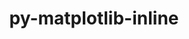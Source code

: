 ---
title: "py-matplotlib-inline"
layout: cache
categories: [package, develop]
meta: {"compilers": ["gcc@=11.1.0", "gcc@=11.4.0", "gcc@=9.4.0", "oneapi@=2024.2.1"], "num_specs": 103, "num_specs_by_stack": {"data-vis-sdk": 9, "e4s": 25, "e4s-neoverse-v2": 16, "e4s-neoverse_v1": 9, "e4s-oneapi": 32, "e4s-power": 4, "root": 103}, "oss": ["ubuntu20.04", "ubuntu22.04"], "platforms": ["linux"], "stacks": ["data-vis-sdk", "e4s", "e4s-neoverse-v2", "e4s-neoverse_v1", "e4s-oneapi", "e4s-power", "root"], "targets": ["neoverse_v1", "neoverse_v2", "ppc64le", "x86_64_v3"], "versions": ["0.1.6"]}
spec_details: [{"compiler": "oneapi@=2024.2.1", "hash": "2qtzf374pellszx64jk77zd3pkd6c4l2", "os": "ubuntu22.04", "platform": "linux", "size": "-", "stacks": ["e4s-oneapi", "root"], "target": "x86_64_v3", "variants": ["build_system=python_pip"], "versions": ["0.1.6"]}, {"compiler": "oneapi@=2024.2.1", "hash": "2yx4dxeneimpvqh7dsjpdcglxeygp7dn", "os": "ubuntu22.04", "platform": "linux", "size": "-", "stacks": ["e4s-oneapi", "root"], "target": "x86_64_v3", "variants": ["build_system=python_pip"], "versions": ["0.1.6"]}, {"compiler": "gcc@=11.4.0", "hash": "3q32l3bdyvoyssess7qacxdv2tcjfd2t", "os": "ubuntu22.04", "platform": "linux", "size": "-", "stacks": ["e4s", "root"], "target": "x86_64_v3", "variants": ["build_system=python_pip"], "versions": ["0.1.6"]}, {"compiler": "oneapi@=2024.2.1", "hash": "3uyjd2c37soaa4cems3v2zhyyiz3ez3x", "os": "ubuntu22.04", "platform": "linux", "size": "-", "stacks": ["e4s-oneapi", "root"], "target": "x86_64_v3", "variants": ["build_system=python_pip"], "versions": ["0.1.6"]}, {"compiler": "gcc@=11.4.0", "hash": "4747hivhqubsi4wbdnymomlezcceetmd", "os": "ubuntu22.04", "platform": "linux", "size": "-", "stacks": ["e4s", "root"], "target": "x86_64_v3", "variants": ["build_system=python_pip"], "versions": ["0.1.6"]}, {"compiler": "gcc@=11.4.0", "hash": "4dobzfpzrv5lqypwfcpngb7hf3prvzxd", "os": "ubuntu22.04", "platform": "linux", "size": "-", "stacks": ["e4s-neoverse-v2", "root"], "target": "neoverse_v2", "variants": ["build_system=python_pip"], "versions": ["0.1.6"]}, {"compiler": "gcc@=11.4.0", "hash": "5v2tznsrs4cgdsit4cggtkrwroezma4y", "os": "ubuntu22.04", "platform": "linux", "size": "-", "stacks": ["e4s-neoverse-v2", "root"], "target": "neoverse_v2", "variants": ["build_system=python_pip"], "versions": ["0.1.6"]}, {"compiler": "gcc@=11.4.0", "hash": "5vtcdkrul7lzmfcmtmjxj6oia6joubmd", "os": "ubuntu22.04", "platform": "linux", "size": "-", "stacks": ["e4s", "root"], "target": "x86_64_v3", "variants": ["build_system=python_pip"], "versions": ["0.1.6"]}, {"compiler": "gcc@=11.4.0", "hash": "65v6fqcmfogs4teg2v755rmgnbxd6uig", "os": "ubuntu22.04", "platform": "linux", "size": "-", "stacks": ["e4s-neoverse-v2", "root"], "target": "neoverse_v2", "variants": ["build_system=python_pip"], "versions": ["0.1.6"]}, {"compiler": "oneapi@=2024.2.1", "hash": "6c4p2mbrwgx7j2pxufb6yh4up7smmui6", "os": "ubuntu22.04", "platform": "linux", "size": "-", "stacks": ["root"], "target": "x86_64_v3", "variants": ["build_system=python_pip"], "versions": ["0.1.6"]}, {"compiler": "oneapi@=2024.2.1", "hash": "6dxrdffbcdl273eebn5qyxult2bxaboj", "os": "ubuntu22.04", "platform": "linux", "size": "-", "stacks": ["e4s-oneapi", "root"], "target": "x86_64_v3", "variants": ["build_system=python_pip"], "versions": ["0.1.6"]}, {"compiler": "gcc@=11.4.0", "hash": "6mh2owqahsviuq22ykv7shmdiafqfaqr", "os": "ubuntu22.04", "platform": "linux", "size": "-", "stacks": ["e4s", "root"], "target": "x86_64_v3", "variants": ["build_system=python_pip"], "versions": ["0.1.6"]}, {"compiler": "oneapi@=2024.2.1", "hash": "6ouffoji53omfwzgpl3s6zjzxo43ajng", "os": "ubuntu22.04", "platform": "linux", "size": "-", "stacks": ["e4s-oneapi", "root"], "target": "x86_64_v3", "variants": ["build_system=python_pip"], "versions": ["0.1.6"]}, {"compiler": "gcc@=11.4.0", "hash": "6ro5v6nlszp7hr2zflznmmfutlzoxi2s", "os": "ubuntu22.04", "platform": "linux", "size": "-", "stacks": ["e4s", "root"], "target": "x86_64_v3", "variants": ["build_system=python_pip"], "versions": ["0.1.6"]}, {"compiler": "gcc@=11.4.0", "hash": "77itkcp4mg5fk3pnsymytotkrf6wz2ky", "os": "ubuntu22.04", "platform": "linux", "size": "-", "stacks": ["e4s", "root"], "target": "x86_64_v3", "variants": ["build_system=python_pip"], "versions": ["0.1.6"]}, {"compiler": "gcc@=11.4.0", "hash": "77qy6asr344zvzypyfeo4gztckreezxy", "os": "ubuntu22.04", "platform": "linux", "size": "-", "stacks": ["e4s-neoverse-v2", "root"], "target": "neoverse_v2", "variants": ["build_system=python_pip"], "versions": ["0.1.6"]}, {"compiler": "oneapi@=2024.2.1", "hash": "7gb2pbuadhidcnckyj6i2wtr4h5xslsp", "os": "ubuntu22.04", "platform": "linux", "size": "-", "stacks": ["e4s-oneapi", "root"], "target": "x86_64_v3", "variants": ["build_system=python_pip"], "versions": ["0.1.6"]}, {"compiler": "gcc@=11.4.0", "hash": "7o4vo64fmzzwbs2oak5fdumlf54w247t", "os": "ubuntu22.04", "platform": "linux", "size": "-", "stacks": ["e4s-neoverse-v2", "root"], "target": "neoverse_v2", "variants": ["build_system=python_pip"], "versions": ["0.1.6"]}, {"compiler": "gcc@=11.4.0", "hash": "7qf56d3jfwlljuezd5tdumnbahtaq546", "os": "ubuntu22.04", "platform": "linux", "size": "-", "stacks": ["e4s-neoverse_v1", "root"], "target": "neoverse_v1", "variants": ["build_system=python_pip"], "versions": ["0.1.6"]}, {"compiler": "gcc@=11.4.0", "hash": "7rmm5l3tza6we3qx5e6uwhjoodikufer", "os": "ubuntu22.04", "platform": "linux", "size": "-", "stacks": ["e4s", "root"], "target": "x86_64_v3", "variants": ["build_system=python_pip"], "versions": ["0.1.6"]}, {"compiler": "gcc@=11.4.0", "hash": "7xzpr4yndd42eesnwpsekgq4dqogwqws", "os": "ubuntu22.04", "platform": "linux", "size": "-", "stacks": ["e4s", "root"], "target": "x86_64_v3", "variants": ["build_system=python_pip"], "versions": ["0.1.6"]}, {"compiler": "gcc@=9.4.0", "hash": "7zsh5rfnrgvym6ihkppuasjl4ba2slbd", "os": "ubuntu20.04", "platform": "linux", "size": "-", "stacks": ["e4s-power", "root"], "target": "ppc64le", "variants": ["build_system=python_pip"], "versions": ["0.1.6"]}, {"compiler": "gcc@=11.4.0", "hash": "a72madrn24ar76out36kjyqp5rqzc7vm", "os": "ubuntu22.04", "platform": "linux", "size": "-", "stacks": ["e4s", "root"], "target": "x86_64_v3", "variants": ["build_system=python_pip"], "versions": ["0.1.6"]}, {"compiler": "gcc@=11.4.0", "hash": "adyhlrxe2pmacqj5ip47id36hdt6zzb4", "os": "ubuntu22.04", "platform": "linux", "size": "-", "stacks": ["e4s-neoverse_v1", "root"], "target": "neoverse_v1", "variants": ["build_system=python_pip"], "versions": ["0.1.6"]}, {"compiler": "oneapi@=2024.2.1", "hash": "ah7sr6hrxjmqf2irvqxpx4tpm5eoahrd", "os": "ubuntu22.04", "platform": "linux", "size": "-", "stacks": ["e4s-oneapi", "root"], "target": "x86_64_v3", "variants": ["build_system=python_pip"], "versions": ["0.1.6"]}, {"compiler": "oneapi@=2024.2.1", "hash": "au53sk5erawy5zz5nup44e2apj3xjvx4", "os": "ubuntu22.04", "platform": "linux", "size": "-", "stacks": ["e4s-oneapi", "root"], "target": "x86_64_v3", "variants": ["build_system=python_pip"], "versions": ["0.1.6"]}, {"compiler": "gcc@=11.1.0", "hash": "auzwessco6bfly3gfwnjnywwfyj3xqep", "os": "ubuntu20.04", "platform": "linux", "size": "-", "stacks": ["data-vis-sdk", "root"], "target": "x86_64_v3", "variants": ["build_system=python_pip"], "versions": ["0.1.6"]}, {"compiler": "gcc@=11.4.0", "hash": "axpsq3r677oo3fl6lrbnxst2kem2mp4j", "os": "ubuntu22.04", "platform": "linux", "size": "-", "stacks": ["root"], "target": "neoverse_v2", "variants": ["build_system=python_pip"], "versions": ["0.1.6"]}, {"compiler": "gcc@=11.4.0", "hash": "bg2wzrqokqafuqwi2urn2tsfwhhy53ef", "os": "ubuntu22.04", "platform": "linux", "size": "-", "stacks": ["e4s-neoverse-v2", "root"], "target": "neoverse_v2", "variants": ["build_system=python_pip"], "versions": ["0.1.6"]}, {"compiler": "gcc@=11.4.0", "hash": "bhacmvay4exp5nzrkbrqoqcwhtptemtn", "os": "ubuntu22.04", "platform": "linux", "size": "-", "stacks": ["e4s-neoverse-v2", "root"], "target": "neoverse_v2", "variants": ["build_system=python_pip"], "versions": ["0.1.6"]}, {"compiler": "gcc@=9.4.0", "hash": "bvv7dx2jrxajpni6elrtxuktzisdec23", "os": "ubuntu20.04", "platform": "linux", "size": "-", "stacks": ["e4s-power", "root"], "target": "ppc64le", "variants": ["build_system=python_pip"], "versions": ["0.1.6"]}, {"compiler": "gcc@=11.1.0", "hash": "bwglim42hkrgy4jddevpuykhvbieptsl", "os": "ubuntu20.04", "platform": "linux", "size": "-", "stacks": ["data-vis-sdk", "root"], "target": "x86_64_v3", "variants": ["build_system=python_pip"], "versions": ["0.1.6"]}, {"compiler": "gcc@=11.4.0", "hash": "by3mgfp3drg2gbsboudzgyt3verduwuq", "os": "ubuntu22.04", "platform": "linux", "size": "-", "stacks": ["e4s-neoverse_v1", "root"], "target": "neoverse_v1", "variants": ["build_system=python_pip"], "versions": ["0.1.6"]}, {"compiler": "oneapi@=2024.2.1", "hash": "c2yhcxzsso3v72qzqwv62ojapzrvowcr", "os": "ubuntu22.04", "platform": "linux", "size": "-", "stacks": ["e4s-oneapi", "root"], "target": "x86_64_v3", "variants": ["build_system=python_pip"], "versions": ["0.1.6"]}, {"compiler": "oneapi@=2024.2.1", "hash": "colbecb4egreogwbaujn7to5diphjt2w", "os": "ubuntu22.04", "platform": "linux", "size": "-", "stacks": ["e4s-oneapi", "root"], "target": "x86_64_v3", "variants": ["build_system=python_pip"], "versions": ["0.1.6"]}, {"compiler": "oneapi@=2024.2.1", "hash": "d4k5cr5wyioqaz4v7iuzruy7bpza74s7", "os": "ubuntu22.04", "platform": "linux", "size": "-", "stacks": ["e4s-oneapi", "root"], "target": "x86_64_v3", "variants": ["build_system=python_pip"], "versions": ["0.1.6"]}, {"compiler": "oneapi@=2024.2.1", "hash": "dij4vz4lo4kcp6vffuiaygpmmnktddsg", "os": "ubuntu22.04", "platform": "linux", "size": "-", "stacks": ["root"], "target": "x86_64_v3", "variants": ["build_system=python_pip"], "versions": ["0.1.6"]}, {"compiler": "gcc@=11.4.0", "hash": "dxhds5grvkfxolxpoj6uap7vyn37p6xm", "os": "ubuntu22.04", "platform": "linux", "size": "-", "stacks": ["e4s", "root"], "target": "x86_64_v3", "variants": ["build_system=python_pip"], "versions": ["0.1.6"]}, {"compiler": "gcc@=11.1.0", "hash": "dxpgiz262vpqxmyvpklmykrhj7pxvfg2", "os": "ubuntu20.04", "platform": "linux", "size": "-", "stacks": ["data-vis-sdk", "root"], "target": "x86_64_v3", "variants": ["build_system=python_pip"], "versions": ["0.1.6"]}, {"compiler": "gcc@=11.1.0", "hash": "ef4lt3udfmtp2ad34cpq6p7oxwotgf5w", "os": "ubuntu20.04", "platform": "linux", "size": "-", "stacks": ["data-vis-sdk", "root"], "target": "x86_64_v3", "variants": ["build_system=python_pip"], "versions": ["0.1.6"]}, {"compiler": "gcc@=11.4.0", "hash": "ehlsiehmyfzf6vg5asqgxs4azgzu3mbw", "os": "ubuntu22.04", "platform": "linux", "size": "-", "stacks": ["e4s-neoverse-v2", "root"], "target": "neoverse_v2", "variants": ["build_system=python_pip"], "versions": ["0.1.6"]}, {"compiler": "gcc@=11.4.0", "hash": "ei6mye7m2z7aqamz4qsug7b5eyadzfvm", "os": "ubuntu22.04", "platform": "linux", "size": "-", "stacks": ["e4s", "root"], "target": "x86_64_v3", "variants": ["build_system=python_pip"], "versions": ["0.1.6"]}, {"compiler": "gcc@=11.4.0", "hash": "el3gizfmkdlygo6k7rw43p5yppr4rozp", "os": "ubuntu22.04", "platform": "linux", "size": "-", "stacks": ["e4s", "root"], "target": "x86_64_v3", "variants": ["build_system=python_pip"], "versions": ["0.1.6"]}, {"compiler": "oneapi@=2024.2.1", "hash": "eo2dlswxbmtsrbbo7mrzsg4texyf5774", "os": "ubuntu22.04", "platform": "linux", "size": "-", "stacks": ["root"], "target": "x86_64_v3", "variants": ["build_system=python_pip"], "versions": ["0.1.6"]}, {"compiler": "gcc@=11.4.0", "hash": "fb2dqp4fph33kpfcozaq4o4uwld7qpvw", "os": "ubuntu22.04", "platform": "linux", "size": "-", "stacks": ["e4s-neoverse-v2", "root"], "target": "neoverse_v2", "variants": ["build_system=python_pip"], "versions": ["0.1.6"]}, {"compiler": "gcc@=11.4.0", "hash": "ffn73y7jk2dgkxxgj4n6jxbuihfngupe", "os": "ubuntu22.04", "platform": "linux", "size": "-", "stacks": ["e4s-neoverse_v1", "root"], "target": "neoverse_v1", "variants": ["build_system=python_pip"], "versions": ["0.1.6"]}, {"compiler": "gcc@=11.4.0", "hash": "fjzuuovt7xem2ezjnwasgbverctkjxaj", "os": "ubuntu22.04", "platform": "linux", "size": "-", "stacks": ["e4s-neoverse-v2", "root"], "target": "neoverse_v2", "variants": ["build_system=python_pip"], "versions": ["0.1.6"]}, {"compiler": "gcc@=11.4.0", "hash": "g2ncltnx6r5mpko63uhnm6m3e2mjzx7g", "os": "ubuntu22.04", "platform": "linux", "size": "-", "stacks": ["e4s-neoverse_v1", "root"], "target": "neoverse_v1", "variants": ["build_system=python_pip"], "versions": ["0.1.6"]}, {"compiler": "oneapi@=2024.2.1", "hash": "gooyuk5azdw3rryguimghhifspvxpb6p", "os": "ubuntu22.04", "platform": "linux", "size": "-", "stacks": ["e4s-oneapi", "root"], "target": "x86_64_v3", "variants": ["build_system=python_pip"], "versions": ["0.1.6"]}, {"compiler": "gcc@=11.4.0", "hash": "gwujr666hc3q7c5vr4pitijtlzadlnqy", "os": "ubuntu22.04", "platform": "linux", "size": "-", "stacks": ["e4s", "root"], "target": "x86_64_v3", "variants": ["build_system=python_pip"], "versions": ["0.1.6"]}, {"compiler": "gcc@=11.4.0", "hash": "gxisyg4gdrqbmeukb47puunhonbleruk", "os": "ubuntu22.04", "platform": "linux", "size": "-", "stacks": ["e4s-neoverse-v2", "root"], "target": "neoverse_v2", "variants": ["build_system=python_pip"], "versions": ["0.1.6"]}, {"compiler": "oneapi@=2024.2.1", "hash": "gxlv4kz6ogopio6kgxcfvvqvfqtyv74a", "os": "ubuntu22.04", "platform": "linux", "size": "-", "stacks": ["e4s-oneapi", "root"], "target": "x86_64_v3", "variants": ["build_system=python_pip"], "versions": ["0.1.6"]}, {"compiler": "oneapi@=2024.2.1", "hash": "h6mor2w5ji7szyfnc5qloskhyb63f5tx", "os": "ubuntu22.04", "platform": "linux", "size": "-", "stacks": ["e4s-oneapi", "root"], "target": "x86_64_v3", "variants": ["build_system=python_pip"], "versions": ["0.1.6"]}, {"compiler": "gcc@=11.1.0", "hash": "h7gizguznyspnjvs3qo2bxnjcb4p3y3g", "os": "ubuntu20.04", "platform": "linux", "size": "-", "stacks": ["data-vis-sdk", "root"], "target": "x86_64_v3", "variants": ["build_system=python_pip"], "versions": ["0.1.6"]}, {"compiler": "gcc@=11.4.0", "hash": "hia2ylxpazidav5z4zsrvv6u2t7wtlsc", "os": "ubuntu22.04", "platform": "linux", "size": "-", "stacks": ["e4s-neoverse_v1", "root"], "target": "neoverse_v1", "variants": ["build_system=python_pip"], "versions": ["0.1.6"]}, {"compiler": "gcc@=11.1.0", "hash": "hkvntzlnkh6ngxgcnxdwjlumukziyarj", "os": "ubuntu20.04", "platform": "linux", "size": "-", "stacks": ["data-vis-sdk", "root"], "target": "x86_64_v3", "variants": ["build_system=python_pip"], "versions": ["0.1.6"]}, {"compiler": "oneapi@=2024.2.1", "hash": "hylqdfano7ehi62ll57lcsechn5zximj", "os": "ubuntu22.04", "platform": "linux", "size": "-", "stacks": ["e4s-oneapi", "root"], "target": "x86_64_v3", "variants": ["build_system=python_pip"], "versions": ["0.1.6"]}, {"compiler": "gcc@=11.4.0", "hash": "ibrkdq2fjq2zssameo6xdiusw5erfc4l", "os": "ubuntu22.04", "platform": "linux", "size": "-", "stacks": ["e4s-neoverse-v2", "root"], "target": "neoverse_v2", "variants": ["build_system=python_pip"], "versions": ["0.1.6"]}, {"compiler": "gcc@=11.4.0", "hash": "iprjzjij4p7psm5w7knkeq3pgov4rn64", "os": "ubuntu22.04", "platform": "linux", "size": "-", "stacks": ["e4s", "root"], "target": "x86_64_v3", "variants": ["build_system=python_pip"], "versions": ["0.1.6"]}, {"compiler": "gcc@=11.1.0", "hash": "isahemc2rkzcue4ux2mydu7uly2jiaip", "os": "ubuntu20.04", "platform": "linux", "size": "-", "stacks": ["data-vis-sdk", "root"], "target": "x86_64_v3", "variants": ["build_system=python_pip"], "versions": ["0.1.6"]}, {"compiler": "gcc@=11.4.0", "hash": "j5enad34zoinmix3ab3vxvprd56a4php", "os": "ubuntu22.04", "platform": "linux", "size": "-", "stacks": ["e4s-neoverse-v2", "root"], "target": "neoverse_v2", "variants": ["build_system=python_pip"], "versions": ["0.1.6"]}, {"compiler": "gcc@=11.4.0", "hash": "jawt67vuwgq355adfgpk6f4ksf6k3grd", "os": "ubuntu22.04", "platform": "linux", "size": "-", "stacks": ["root"], "target": "neoverse_v2", "variants": ["build_system=python_pip"], "versions": ["0.1.6"]}, {"compiler": "oneapi@=2024.2.1", "hash": "jf7xcpc7gbpnwb5xhojeyhar545onexx", "os": "ubuntu22.04", "platform": "linux", "size": "-", "stacks": ["e4s-oneapi", "root"], "target": "x86_64_v3", "variants": ["build_system=python_pip"], "versions": ["0.1.6"]}, {"compiler": "oneapi@=2024.2.1", "hash": "jkzji62zxb3fvcnqg4i6hxvvenpoccjd", "os": "ubuntu22.04", "platform": "linux", "size": "-", "stacks": ["e4s-oneapi", "root"], "target": "x86_64_v3", "variants": ["build_system=python_pip"], "versions": ["0.1.6"]}, {"compiler": "oneapi@=2024.2.1", "hash": "jlirfi7nxhrocbw6uugbekxunwmieiba", "os": "ubuntu22.04", "platform": "linux", "size": "-", "stacks": ["e4s-oneapi", "root"], "target": "x86_64_v3", "variants": ["build_system=python_pip"], "versions": ["0.1.6"]}, {"compiler": "gcc@=11.1.0", "hash": "jrp5t5puerjmhs3xg3m4dept2vf2zpa3", "os": "ubuntu20.04", "platform": "linux", "size": "-", "stacks": ["data-vis-sdk", "root"], "target": "x86_64_v3", "variants": ["build_system=python_pip"], "versions": ["0.1.6"]}, {"compiler": "gcc@=11.4.0", "hash": "juuiky7o7yrs77qn6r4lya4gudca4atw", "os": "ubuntu22.04", "platform": "linux", "size": "-", "stacks": ["e4s", "root"], "target": "x86_64_v3", "variants": ["build_system=python_pip"], "versions": ["0.1.6"]}, {"compiler": "gcc@=11.1.0", "hash": "kcqyezfbhxoeoh7kezz5i4qz5sgdugwa", "os": "ubuntu20.04", "platform": "linux", "size": "-", "stacks": ["data-vis-sdk", "root"], "target": "x86_64_v3", "variants": ["build_system=python_pip"], "versions": ["0.1.6"]}, {"compiler": "oneapi@=2024.2.1", "hash": "l6ej3yxc4z5nrpmqvir73y6fqrfsva6j", "os": "ubuntu22.04", "platform": "linux", "size": "-", "stacks": ["e4s-oneapi", "root"], "target": "x86_64_v3", "variants": ["build_system=python_pip"], "versions": ["0.1.6"]}, {"compiler": "oneapi@=2024.2.1", "hash": "m6q2vxeaqv7qvc6wvjs7aru4yoz7fufe", "os": "ubuntu22.04", "platform": "linux", "size": "-", "stacks": ["e4s-oneapi", "root"], "target": "x86_64_v3", "variants": ["build_system=python_pip"], "versions": ["0.1.6"]}, {"compiler": "gcc@=11.4.0", "hash": "mq3lao4xscspxx5ypzvmtj72dts7klba", "os": "ubuntu22.04", "platform": "linux", "size": "-", "stacks": ["e4s", "root"], "target": "x86_64_v3", "variants": ["build_system=python_pip"], "versions": ["0.1.6"]}, {"compiler": "oneapi@=2024.2.1", "hash": "mr4kuy2hbhkuezrqauwltgesy4j5vdok", "os": "ubuntu22.04", "platform": "linux", "size": "-", "stacks": ["e4s-oneapi", "root"], "target": "x86_64_v3", "variants": ["build_system=python_pip"], "versions": ["0.1.6"]}, {"compiler": "gcc@=11.4.0", "hash": "n73epxhj37ccentzktsn72ltb6rpe752", "os": "ubuntu22.04", "platform": "linux", "size": "-", "stacks": ["e4s-neoverse_v1", "root"], "target": "neoverse_v1", "variants": ["build_system=python_pip"], "versions": ["0.1.6"]}, {"compiler": "gcc@=9.4.0", "hash": "naba5deecpubkvzeqbjyuyxy6kpcyxxj", "os": "ubuntu20.04", "platform": "linux", "size": "-", "stacks": ["e4s-power", "root"], "target": "ppc64le", "variants": ["build_system=python_pip"], "versions": ["0.1.6"]}, {"compiler": "oneapi@=2024.2.1", "hash": "oxuxjakjvj6q6phrobelqxvz42af5mfy", "os": "ubuntu22.04", "platform": "linux", "size": "-", "stacks": ["e4s-oneapi", "root"], "target": "x86_64_v3", "variants": ["build_system=python_pip"], "versions": ["0.1.6"]}, {"compiler": "oneapi@=2024.2.1", "hash": "p7zyn36bx2eagl2ddgwjxh35tnhxylti", "os": "ubuntu22.04", "platform": "linux", "size": "-", "stacks": ["e4s-oneapi", "root"], "target": "x86_64_v3", "variants": ["build_system=python_pip"], "versions": ["0.1.6"]}, {"compiler": "gcc@=11.4.0", "hash": "pkvn5sockgod6v3yhrkqwvzrybomj6su", "os": "ubuntu22.04", "platform": "linux", "size": "-", "stacks": ["e4s", "root"], "target": "x86_64_v3", "variants": ["build_system=python_pip"], "versions": ["0.1.6"]}, {"compiler": "gcc@=11.4.0", "hash": "preoco2dujaqyybpq5mkajmqbygdimxg", "os": "ubuntu22.04", "platform": "linux", "size": "-", "stacks": ["e4s-neoverse_v1", "root"], "target": "neoverse_v1", "variants": ["build_system=python_pip"], "versions": ["0.1.6"]}, {"compiler": "gcc@=9.4.0", "hash": "q5mtifzmstsy2zot4xjwsipuzojcvmy2", "os": "ubuntu20.04", "platform": "linux", "size": "-", "stacks": ["e4s-power", "root"], "target": "ppc64le", "variants": ["build_system=python_pip"], "versions": ["0.1.6"]}, {"compiler": "oneapi@=2024.2.1", "hash": "qaaah4lnsyqysi35zgq53brrx2joc5g3", "os": "ubuntu22.04", "platform": "linux", "size": "-", "stacks": ["e4s-oneapi", "root"], "target": "x86_64_v3", "variants": ["build_system=python_pip"], "versions": ["0.1.6"]}, {"compiler": "gcc@=11.4.0", "hash": "qbtx5ld344minipyh22ttl64yduzjbdi", "os": "ubuntu22.04", "platform": "linux", "size": "-", "stacks": ["e4s-neoverse_v1", "root"], "target": "neoverse_v1", "variants": ["build_system=python_pip"], "versions": ["0.1.6"]}, {"compiler": "oneapi@=2024.2.1", "hash": "qkr5iv6icq6wysvqgblie2grua6m2yew", "os": "ubuntu22.04", "platform": "linux", "size": "-", "stacks": ["e4s-oneapi", "root"], "target": "x86_64_v3", "variants": ["build_system=python_pip"], "versions": ["0.1.6"]}, {"compiler": "oneapi@=2024.2.1", "hash": "qxjd427yi3uztjdwge5a6ru6mfldegwd", "os": "ubuntu22.04", "platform": "linux", "size": "-", "stacks": ["e4s-oneapi", "root"], "target": "x86_64_v3", "variants": ["build_system=python_pip"], "versions": ["0.1.6"]}, {"compiler": "gcc@=11.4.0", "hash": "rksbsinrxo575ot5mc5bpcgppopqciyu", "os": "ubuntu22.04", "platform": "linux", "size": "-", "stacks": ["e4s", "root"], "target": "x86_64_v3", "variants": ["build_system=python_pip"], "versions": ["0.1.6"]}, {"compiler": "gcc@=11.4.0", "hash": "rqm4dnt655gesi3hjcso72rhkbmit6e4", "os": "ubuntu22.04", "platform": "linux", "size": "-", "stacks": ["e4s", "root"], "target": "x86_64_v3", "variants": ["build_system=python_pip"], "versions": ["0.1.6"]}, {"compiler": "gcc@=11.4.0", "hash": "svrfobos23mtzlsvh4j7iagz4zqb6rnw", "os": "ubuntu22.04", "platform": "linux", "size": "-", "stacks": ["e4s", "root"], "target": "x86_64_v3", "variants": ["build_system=python_pip"], "versions": ["0.1.6"]}, {"compiler": "gcc@=11.4.0", "hash": "tds4stwndhyb5vvfp7dwo2oqkyyikrqb", "os": "ubuntu22.04", "platform": "linux", "size": "-", "stacks": ["root"], "target": "x86_64_v3", "variants": ["build_system=python_pip"], "versions": ["0.1.6"]}, {"compiler": "gcc@=11.4.0", "hash": "vszaeaagnfo744zgakpv6po7v6nvd2kq", "os": "ubuntu22.04", "platform": "linux", "size": "-", "stacks": ["e4s", "root"], "target": "x86_64_v3", "variants": ["build_system=python_pip"], "versions": ["0.1.6"]}, {"compiler": "oneapi@=2024.2.1", "hash": "vxuopmbfomikje7s7dddeksvbir2x7gn", "os": "ubuntu22.04", "platform": "linux", "size": "-", "stacks": ["e4s-oneapi", "root"], "target": "x86_64_v3", "variants": ["build_system=python_pip"], "versions": ["0.1.6"]}, {"compiler": "gcc@=11.4.0", "hash": "wdtlwoj7ffydwrwmyus5iifadi57jatz", "os": "ubuntu22.04", "platform": "linux", "size": "-", "stacks": ["e4s-neoverse-v2", "root"], "target": "neoverse_v2", "variants": ["build_system=python_pip"], "versions": ["0.1.6"]}, {"compiler": "gcc@=11.4.0", "hash": "wls2i2wvhm7yovjldyxumr4osvdfvf3c", "os": "ubuntu22.04", "platform": "linux", "size": "-", "stacks": ["e4s", "root"], "target": "x86_64_v3", "variants": ["build_system=python_pip"], "versions": ["0.1.6"]}, {"compiler": "gcc@=11.4.0", "hash": "wqpxqorsjgqcjr3kgi4tntscg57jj7sk", "os": "ubuntu22.04", "platform": "linux", "size": "-", "stacks": ["e4s-neoverse-v2", "root"], "target": "neoverse_v2", "variants": ["build_system=python_pip"], "versions": ["0.1.6"]}, {"compiler": "oneapi@=2024.2.1", "hash": "wr7veuuhvulk6yawnnefgbydt6cznvl2", "os": "ubuntu22.04", "platform": "linux", "size": "-", "stacks": ["e4s-oneapi", "root"], "target": "x86_64_v3", "variants": ["build_system=python_pip"], "versions": ["0.1.6"]}, {"compiler": "gcc@=11.4.0", "hash": "wtnndibglriacxqbliswoow4tcdqq6er", "os": "ubuntu22.04", "platform": "linux", "size": "-", "stacks": ["root"], "target": "x86_64_v3", "variants": ["build_system=python_pip"], "versions": ["0.1.6"]}, {"compiler": "oneapi@=2024.2.1", "hash": "wuqqeokh6kvqvpa7xahal2irvw5zpikc", "os": "ubuntu22.04", "platform": "linux", "size": "-", "stacks": ["e4s-oneapi", "root"], "target": "x86_64_v3", "variants": ["build_system=python_pip"], "versions": ["0.1.6"]}, {"compiler": "oneapi@=2024.2.1", "hash": "xnj5cqshhbcskas3hfxq5acoyxvuajy3", "os": "ubuntu22.04", "platform": "linux", "size": "-", "stacks": ["root"], "target": "x86_64_v3", "variants": ["build_system=python_pip"], "versions": ["0.1.6"]}, {"compiler": "gcc@=11.4.0", "hash": "xtz5aood5ch73vdh5zvsyypiw3rrdq4e", "os": "ubuntu22.04", "platform": "linux", "size": "-", "stacks": ["e4s", "root"], "target": "x86_64_v3", "variants": ["build_system=python_pip"], "versions": ["0.1.6"]}, {"compiler": "oneapi@=2024.2.1", "hash": "y4l3n3ccelwtomgecjphhvco264iri5b", "os": "ubuntu22.04", "platform": "linux", "size": "-", "stacks": ["e4s-oneapi", "root"], "target": "x86_64_v3", "variants": ["build_system=python_pip"], "versions": ["0.1.6"]}, {"compiler": "oneapi@=2024.2.1", "hash": "ye5ly3ru2casxaybh77evjdk5wwalaal", "os": "ubuntu22.04", "platform": "linux", "size": "-", "stacks": ["e4s-oneapi", "root"], "target": "x86_64_v3", "variants": ["build_system=python_pip"], "versions": ["0.1.6"]}, {"compiler": "gcc@=11.4.0", "hash": "yuorqc52weqcemyxotwacok6wtgiwsmx", "os": "ubuntu22.04", "platform": "linux", "size": "-", "stacks": ["e4s-neoverse-v2", "root"], "target": "neoverse_v2", "variants": ["build_system=python_pip"], "versions": ["0.1.6"]}, {"compiler": "gcc@=11.4.0", "hash": "zbz3eopacozgxlxeqocj472trumsgyxb", "os": "ubuntu22.04", "platform": "linux", "size": "-", "stacks": ["e4s", "root"], "target": "x86_64_v3", "variants": ["build_system=python_pip"], "versions": ["0.1.6"]}, {"compiler": "oneapi@=2024.2.1", "hash": "ztyn7tovja4wragk7mljnctt2wzhqtwo", "os": "ubuntu22.04", "platform": "linux", "size": "-", "stacks": ["e4s-oneapi", "root"], "target": "x86_64_v3", "variants": ["build_system=python_pip"], "versions": ["0.1.6"]}, {"compiler": "gcc@=11.4.0", "hash": "zwtcdnsma6jrnabpxy5jspgiognl2k7h", "os": "ubuntu22.04", "platform": "linux", "size": "-", "stacks": ["e4s", "root"], "target": "x86_64_v3", "variants": ["build_system=python_pip"], "versions": ["0.1.6"]}]
---